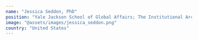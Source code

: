```yaml
---
name: "Jessica Seddon, PhD"
position: "Yale Jackson School of Global Affairs; The Institutional Architecture Lab"
image: "@assets/images/jessica_seddon.png"
country: "United States"
---
```


